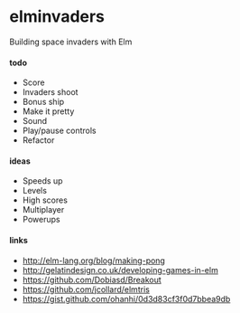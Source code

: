 # elminvaders
Building space invaders with Elm

#### todo

- Score
- Invaders shoot
- Bonus ship
- Make it pretty
- Sound
- Play/pause controls
- Refactor

#### ideas

- Speeds up
- Levels
- High scores
- Multiplayer
- Powerups

#### links

- http://elm-lang.org/blog/making-pong
- http://gelatindesign.co.uk/developing-games-in-elm
- https://github.com/Dobiasd/Breakout
- https://github.com/jcollard/elmtris
- https://gist.github.com/ohanhi/0d3d83cf3f0d7bbea9db
